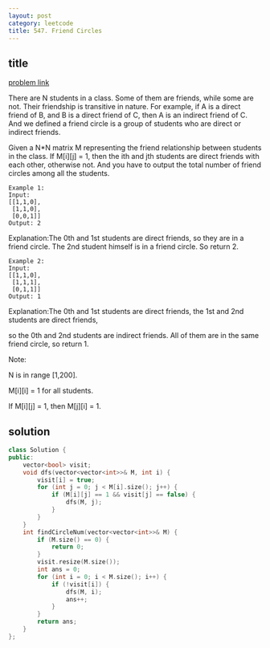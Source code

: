 ```yaml
---
layout: post
category: leetcode
title: 547. Friend Circles
---
```


## title
[problem link](https://leetcode.com/problems/friend-circles/description/)

There are N students in a class. Some of them are friends, while some are not. Their friendship is transitive in nature. For example, if A is a direct friend of B, and B is a direct friend of C, then A is an indirect friend of C. And we defined a friend circle is a group of students who are direct or indirect friends.

Given a N*N matrix M representing the friend relationship between students in the class. If M[i][j] = 1, then the ith and jth students are direct friends with each other, otherwise not. And you have to output the total number of friend circles among all the students.

	Example 1:
	Input: 
	[[1,1,0],
	 [1,1,0],
	 [0,0,1]]
	Output: 2

Explanation:The 0th and 1st students are direct friends, so they are in a friend circle. 
The 2nd student himself is in a friend circle. So return 2.

	Example 2:
	Input: 
	[[1,1,0],
	 [1,1,1],
	 [0,1,1]]
	Output: 1

Explanation:The 0th and 1st students are direct friends, the 1st and 2nd students are direct friends, 

so the 0th and 2nd students are indirect friends. All of them are in the same friend circle, so return 1.

Note:

N is in range [1,200].

M[i][i] = 1 for all students.

If M[i][j] = 1, then M[j][i] = 1.

## solution


```c++
class Solution {
public:
	vector<bool> visit;
	void dfs(vector<vector<int>>& M, int i) {
		visit[i] = true;
		for (int j = 0; j < M[i].size(); j++) {
			if (M[i][j] == 1 && visit[j] == false) {
				dfs(M, j);
			}
		}
	}
	int findCircleNum(vector<vector<int>>& M) {
		if (M.size() == 0) {
			return 0;
		}
		visit.resize(M.size());
		int ans = 0;
		for (int i = 0; i < M.size(); i++) {
			if (!visit[i]) {
				dfs(M, i);
                ans++;
			}
		}
		return ans;
	}
};


```